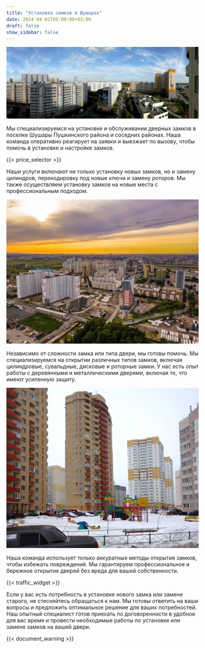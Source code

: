 ```yaml
---
title: "Установка замков в Шушарах"
date: 2024-04-01T05:09:00+03:00
draft: false
show_sidebar: false
---
```


![Установка замков в Шушарах](Shushary1.jpg)

Мы специализируемся на установке и обслуживании дверных замков в поселке Шушары Пушкинского района и соседних районах. Наша команда оперативно реагирует на заявки и выезжает по вызову, чтобы помочь в установке и настройке замков. 

{{< price_selector >}}

Наши услуги включают не только установку новых замков, но и замену цилиндров, перекодировку под новые ключи и замену роторов. Мы также осуществляем установку замков на новые места с профессиональным подходом. 

![Установка замков в Шушарах](Shushary2.jpg)

Независимо от сложности замка или типа двери, мы готовы помочь. Мы специализируемся на открытии различных типов замков, включая цилиндровые, сувальдные, дисковые и роторные замки. У нас есть опыт работы с деревянными и металлическими дверями, включая те, что имеют усиленную защиту.

![Установка замков в Шушарах](Shushary3.jpg)

Наша команда использует только аккуратные методы открытия замков, чтобы избежать повреждений. Мы гарантируем профессиональное и бережное открытие дверей без вреда для вашей собственности.

{{< traffic_widget >}}

Если у вас есть потребность в установке нового замка или замене старого, не стесняйтесь обращаться к нам. Мы готовы ответить на ваши вопросы и предложить оптимальное решение для ваших потребностей. Наш опытный специалист готов приехать по договоренности в удобное для вас время и провести необходимые работы по установке или замене замков на вашей двери.

{{< document_warning >}}
